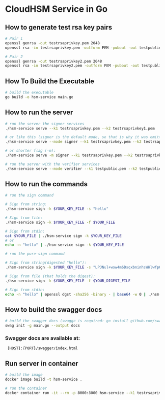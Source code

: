 
# CloudHSM Service in Go

## How to generate test rsa key pairs

```bash
# Pair 1
openssl genrsa -out testrsaprivkey.pem 2048
openssl rsa -in testrsaprivkey.pem -outform PEM -pubout -out testpublic.pem

# Pair 2
openssl genrsa -out testrsaprivkey2.pem 2048
openssl rsa -in testrsaprivkey2.pem -outform PEM -pubout -out testpublic2.pem
```

## How To Build the Executable

```bash
# build the executable
go build -o hsm-service main.go 
```

## How to run the server

```bash
# run the server the signer services 
./hsm-service serve --k1 testrsaprivkey.pem --k2 testrsaprivkey1.pem

# or like this (signer is the default mode, so that is why it was omitted above ):
./hsm-service serve --mode signer --k1 testrsaprivkey.pem --k2 testrsaprivkey2.pem

# or shorter flag (-m):
./hsm-service serve -m signer --k1 testrsaprivkey.pem --k2 testrsaprivkey1.pem

# run the server with the verifier services
./hsm-service serve --mode verifier --k1 testpublic.pem --k2 testpublic1.pem

 ```

 ## How to run the commands

```bash
# run the sign command

# Sign from string:
./hsm-service sign -k $YOUR_KEY_FILE -s "hello"

# Sign from file:
./hsm-service sign -k $YOUR_KEY_FILE -f $YOUR_FILE

# Sign from stdin:
cat $YOUR_FILE | ./hsm-service sign -k $YOUR_KEY_FILE
# or
echo -n "hello" | ./hsm-service sign -k $YOUR_KEY_FILE
```

```bash
# run the pure-sign command

# Sign from string(digested "hello"):
./hsm-service sign -k $YOUR_KEY_FILE -s "LPJNul+wow4m6DsqxbninhsWHlwfp0JecwQzYpOLmCQ="

# Sign from file (that holds the digest):
./hsm-service sign -k $YOUR_KEY_FILE -f $YOUR_DIGEST_FILE

# Sign from stdin:
echo -n "hello" | openssl dgst -sha256 -binary - | base64 -w 0 | ./hsm-service pure-sign -k $YOUR_KEY_FILE
```

## How to build the swagger docs

```bash
# build the swagger docs (swaggo is required: go install github.com/swaggo/swag/cmd/swag@latest )
swag init -g main.go --output docs
```

### Swagger docs are available at:

```url
 {HOST}:{PORT}/swagger/index.html
```

## Run server in container

```bash
# build the image
docker image build -t hsm-service .

# run the container
docker container run -it --rm -p 8000:8000 hsm-service --k1 testrsaprivkey.pem --k2 testrsaprivkey1.pem
```
